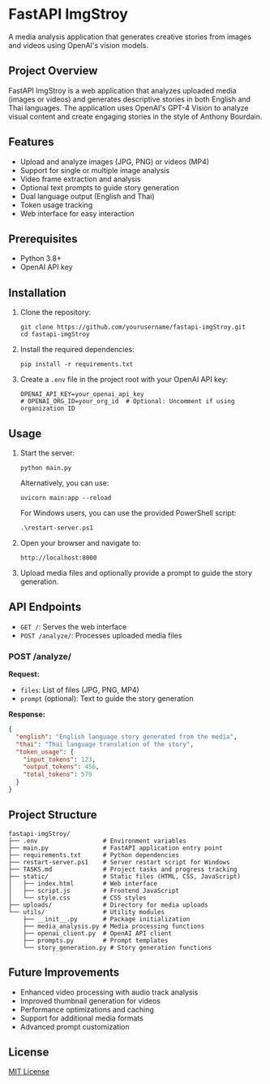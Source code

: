 # FastAPI ImgStroy

A media analysis application that generates creative stories from images and videos using OpenAI's vision models.

## Project Overview

FastAPI ImgStroy is a web application that analyzes uploaded media (images or videos) and generates descriptive stories in both English and Thai languages. The application uses OpenAI's GPT-4 Vision to analyze visual content and create engaging stories in the style of Anthony Bourdain.

## Features

- Upload and analyze images (JPG, PNG) or videos (MP4)
- Support for single or multiple image analysis
- Video frame extraction and analysis
- Optional text prompts to guide story generation
- Dual language output (English and Thai)
- Token usage tracking
- Web interface for easy interaction

## Prerequisites

- Python 3.8+
- OpenAI API key

## Installation

1. Clone the repository:
   ```
   git clone https://github.com/yourusername/fastapi-imgStroy.git
   cd fastapi-imgStroy
   ```

2. Install the required dependencies:
   ```
   pip install -r requirements.txt
   ```

3. Create a `.env` file in the project root with your OpenAI API key:
   ```
   OPENAI_API_KEY=your_openai_api_key
   # OPENAI_ORG_ID=your_org_id  # Optional: Uncomment if using organization ID
   ```

## Usage

1. Start the server:
   ```
   python main.py
   ```
   Alternatively, you can use:
   ```
   uvicorn main:app --reload
   ```
   
   For Windows users, you can use the provided PowerShell script:
   ```
   .\restart-server.ps1
   ```

2. Open your browser and navigate to:
   ```
   http://localhost:8000
   ```

3. Upload media files and optionally provide a prompt to guide the story generation.

## API Endpoints

- `GET /`: Serves the web interface
- `POST /analyze/`: Processes uploaded media files

### POST /analyze/

**Request:**
- `files`: List of files (JPG, PNG, MP4)
- `prompt` (optional): Text to guide the story generation

**Response:**
```json
{
  "english": "English language story generated from the media",
  "thai": "Thai language translation of the story",
  "token_usage": {
    "input_tokens": 123,
    "output_tokens": 456,
    "total_tokens": 579
  }
}
```

## Project Structure

```
fastapi-imgStroy/
├── .env                  # Environment variables
├── main.py               # FastAPI application entry point
├── requirements.txt      # Python dependencies
├── restart-server.ps1    # Server restart script for Windows
├── TASKS.md              # Project tasks and progress tracking
├── static/               # Static files (HTML, CSS, JavaScript)
│   ├── index.html        # Web interface
│   ├── script.js         # Frontend JavaScript
│   └── style.css         # CSS styles
├── uploads/              # Directory for media uploads
└── utils/                # Utility modules
    ├── __init__.py       # Package initialization
    ├── media_analysis.py # Media processing functions
    ├── openai_client.py  # OpenAI API client
    ├── prompts.py        # Prompt templates
    └── story_generation.py # Story generation functions
```

## Future Improvements

- Enhanced video processing with audio track analysis
- Improved thumbnail generation for videos
- Performance optimizations and caching
- Support for additional media formats
- Advanced prompt customization

## License

[MIT License](LICENSE) 
